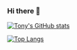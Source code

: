 ### Hi there 👋

[![Tony's GitHub stats](https://github-readme-stats.vercel.app/api?username=tonytony2020)](https://github.com/anuraghazra/github-readme-stats)

[![Top Langs](https://github-readme-stats.vercel.app/api/top-langs/?username=tonytony2020)](https://github.com/anuraghazra/github-readme-stats)



<!--
**tonytony2020/tonytony2020** is a ✨ _special_ ✨ repository because its `README.md` (this file) appears on your GitHub profile.

Here are some ideas to get you started:

- 🔭 I’m currently working on ...
- 🌱 I’m currently learning ...
- 👯 I’m looking to collaborate on ...
- 🤔 I’m looking for help with ...
- 💬 Ask me about ...
- 📫 How to reach me: ...
- 😄 Pronouns: ...
- ⚡ Fun fact: ...
-->
